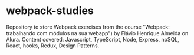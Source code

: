# webpack-studies
Repository to store Webpack exercises from the course "Webpack: trabalhando com módulos na sua webapp") by Flávio Henrique Almeida on Alura. Content covered: Javascript, TypeScript, Node, Express, noSQL, React, hooks, Redux, Design Patterns.
